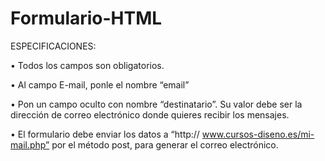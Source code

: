 # Formulario-HTML

ESPECIFICACIONES:

• Todos los campos son obligatorios.

• Al campo E-mail, ponle el nombre “email”

• Pon un campo oculto con nombre “destinatario”. Su valor debe ser la dirección de correo electrónico donde quieres recibir los mensajes.

• El formulario debe enviar los datos a “http:// www.cursos-diseno.es/mi-mail.php” por el método post, para generar el correo electrónico.


